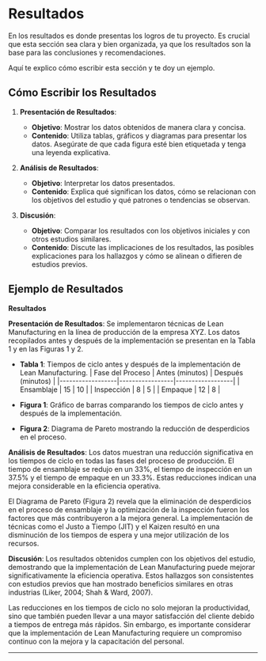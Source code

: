 # Resultados

En los resultados es donde presentas los logros de tu proyecto. 
Es crucial que esta sección sea clara y bien organizada, ya que los resultados son la base para las conclusiones y recomendaciones. 

Aquí te explico cómo escribir esta sección y te doy un ejemplo.

## Cómo Escribir los Resultados

1. **Presentación de Resultados**:
   - **Objetivo**: Mostrar los datos obtenidos de manera clara y concisa.
   - **Contenido**: Utiliza tablas, gráficos y diagramas para presentar los datos. Asegúrate de que cada figura esté bien etiquetada y tenga una leyenda explicativa.

2. **Análisis de Resultados**:
   - **Objetivo**: Interpretar los datos presentados.
   - **Contenido**: Explica qué significan los datos, cómo se relacionan con los objetivos del estudio y qué patrones o tendencias se observan.

3. **Discusión**:
   - **Objetivo**: Comparar los resultados con los objetivos iniciales y con otros estudios similares.
   - **Contenido**: Discute las implicaciones de los resultados, las posibles explicaciones para los hallazgos y cómo se alinean o difieren de estudios previos.

## Ejemplo de Resultados

**Resultados**

**Presentación de Resultados**:
Se implementaron técnicas de Lean Manufacturing en la línea de producción de la empresa XYZ. Los datos recopilados antes y después de la implementación se presentan en la Tabla 1 y en las Figuras 1 y 2.

- **Tabla 1**: 
Tiempos de ciclo antes y después de la implementación de Lean Manufacturing.
  | Fase del Proceso | Antes (minutos) | Después (minutos) |
  |------------------|-----------------|------------------|
  | Ensamblaje       | 15              | 10               |
  | Inspección       | 8               | 5                |
  | Empaque          | 12              | 8                |

- **Figura 1**: Gráfico de barras comparando los tiempos de ciclo antes y después de la implementación.
- **Figura 2**: Diagrama de Pareto mostrando la reducción de desperdicios en el proceso.

**Análisis de Resultados**:
Los datos muestran una reducción significativa en los tiempos de ciclo en todas las fases del proceso de producción. El tiempo de ensamblaje se redujo en un 33%, el tiempo de inspección en un 37.5% y el tiempo de empaque en un 33.3%. Estas reducciones indican una mejora considerable en la eficiencia operativa.

El Diagrama de Pareto (Figura 2) revela que la eliminación de desperdicios en el proceso de ensamblaje y la optimización de la inspección fueron los factores que más contribuyeron a la mejora general. La implementación de técnicas como el Justo a Tiempo (JIT) y el Kaizen resultó en una disminución de los tiempos de espera y una mejor utilización de los recursos.

**Discusión**:
Los resultados obtenidos cumplen con los objetivos del estudio, demostrando que la implementación de Lean Manufacturing puede mejorar significativamente la eficiencia operativa. Estos hallazgos son consistentes con estudios previos que han mostrado beneficios similares en otras industrias (Liker, 2004; Shah & Ward, 2007).

Las reducciones en los tiempos de ciclo no solo mejoran la productividad, sino que también pueden llevar a una mayor satisfacción del cliente debido a tiempos de entrega más rápidos. Sin embargo, es importante considerar que la implementación de Lean Manufacturing requiere un compromiso continuo con la mejora y la capacitación del personal.

---

